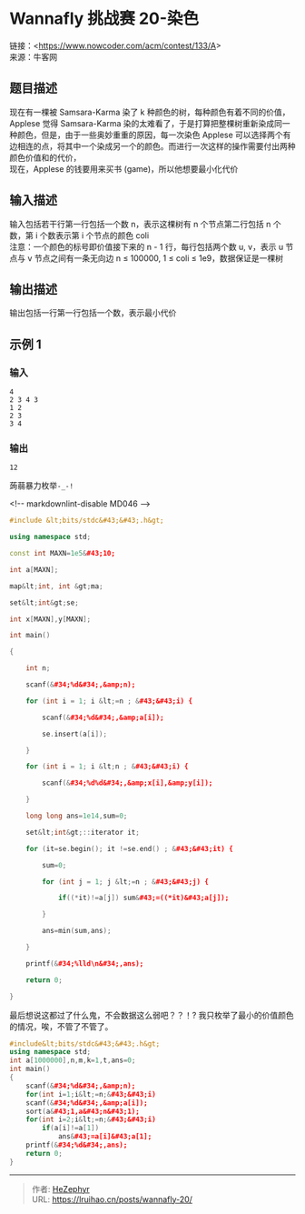 # Wannafly 挑战赛 20-染色


链接：&lt;https://www.nowcoder.com/acm/contest/133/A&gt;  
来源：牛客网

## 题目描述

现在有一棵被 Samsara-Karma 染了 k 种颜色的树，每种颜色有着不同的价值，Applese 觉得 Samsara-Karma 染的太难看了，于是打算把整棵树重新染成同一种颜色，但是，由于一些奥妙重重的原因，每一次染色 Applese 可以选择两个有边相连的点，将其中一个染成另一个的颜色。而进行一次这样的操作需要付出两种颜色价值和的代价，  
现在，Applese 的钱要用来买书 (game)，所以他想要最小化代价

## 输入描述

输入包括若干行第一行包括一个数 n，表示这棵树有 n 个节点第二行包括 n 个数，第 i 个数表示第 i 个节点的颜色 coli  
注意：一个颜色的标号即价值接下来的 n - 1 行，每行包括两个数 u, v，表示 u 节点与 v 节点之间有一条无向边 n ≤ 100000, 1 ≤ coli ≤ 1e9，数据保证是一棵树

## 输出描述

输出包括一行第一行包括一个数，表示最小代价

## 示例 1

### 输入

    4
    2 3 4 3
    1 2
    2 3
    3 4

### 输出

    12

蒟蒻暴力枚举`-_-!`

&lt;!-- markdownlint-disable MD046 --&gt;

```cpp
#include &lt;bits/stdc&#43;&#43;.h&gt;

using namespace std;

const int MAXN=1e5&#43;10;

int a[MAXN];

map&lt;int, int &gt;ma;

set&lt;int&gt;se;

int x[MAXN],y[MAXN];

int main()

{

    int n;

    scanf(&#34;%d&#34;,&amp;n);

    for (int i = 1; i &lt;=n ; &#43;&#43;i) {

        scanf(&#34;%d&#34;,&amp;a[i]);

        se.insert(a[i]);

    }

    for (int i = 1; i &lt;n ; &#43;&#43;i) {

        scanf(&#34;%d%d&#34;,&amp;x[i],&amp;y[i]);

    }

    long long ans=1e14,sum=0;

    set&lt;int&gt;::iterator it;

    for (it=se.begin(); it !=se.end() ; &#43;&#43;it) {

        sum=0;

        for (int j = 1; j &lt;=n ; &#43;&#43;j) {

            if((*it)!=a[j]) sum&#43;=((*it)&#43;a[j]);

        }

        ans=min(sum,ans);

    }

    printf(&#34;%lld\n&#34;,ans);

    return 0;

}
```

最后想说这都过了什么鬼，不会数据这么弱吧？？！? 我只枚举了最小的价值颜色的情况，唉，不管了不管了。

```cpp
#include&lt;bits/stdc&#43;&#43;.h&gt;
using namespace std;
int a[1000000],n,m,k=1,t,ans=0;
int main()
{
    scanf(&#34;%d&#34;,&amp;n);
    for(int i=1;i&lt;=n;&#43;&#43;i)
    scanf(&#34;%d&#34;,&amp;a[i]);
    sort(a&#43;1,a&#43;n&#43;1);
    for(int i=2;i&lt;=n;&#43;&#43;i)
        if(a[i]!=a[1])
            ans&#43;=a[i]&#43;a[1];
    printf(&#34;%d&#34;,ans);
    return 0;
}
```


---

> 作者: [HeZephyr](https://github.com/HeZephyr)  
> URL: https://lruihao.cn/posts/wannafly-20/  

